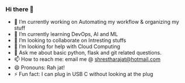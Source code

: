 ### Hi there 👋

<!--
**ShresthaRajat/ShresthaRajat** is a ✨ _special_ ✨ repository because its `README.md` (this file) appears on your GitHub profile.

Here are some ideas to get you started:
-->
- 🔭 I’m currently working on Automating my workflow & organizing my stuff
- 🌱 I’m currently learning DevOps, AI and ML
- 👯 I’m looking to collaborate on Intresting stuffs
- 🤔 I’m looking for help with Cloud Computing
- 💬 Ask me about basic python, flask and git related questions.
- 📫 How to reach me: email me @ shrestharajat@hotmail.com
- 😄 Pronouns: Rah jat! 
- ⚡ Fun fact: I can plug in USB C without looking at the plug

